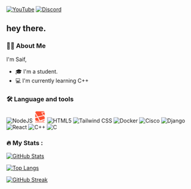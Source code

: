 <!-- Social Links -->
[![YouTube](https://img.shields.io/badge/YOUTUBE-red?style=for-the-badge&logo=youtube)](https://youtube.com/@floydgaming199)
[![Discord](https://img.shields.io/badge/DISCORD-5865F2?style=for-the-badge&logo=discord&logoColor=white)](https://discord.gg/RPT9uv97Fh)

## hey there.

### 🧑‍💻 About Me

I'm Saif,  
- 🎓 I'm a student.  
- 💻 I'm currently learning C++

### 🛠️ Language and tools
<p align="left">
  <!-- NodeJS -->
  <img src="https://cdn.jsdelivr.net/gh/devicons/devicon/icons/nodejs/nodejs-original.svg" width="30" alt="NodeJS"/>
  
  <!-- Laravel (custom fallback because Devicon doesn't support SVG for Laravel fully) -->
  <img src="https://raw.githubusercontent.com/devicons/devicon/master/icons/laravel/laravel-plain-wordmark.svg" width="30" alt="Laravel"/>

  <!-- HTML -->
  <img src="https://cdn.jsdelivr.net/gh/devicons/devicon/icons/html5/html5-original.svg" width="30" alt="HTML5"/>

  <!-- Tailwind CSS (custom hosted version) -->
  <img src="https://www.vectorlogo.zone/logos/tailwindcss/tailwindcss-icon.svg" width="30" alt="Tailwind CSS"/>

  <!-- Docker -->
  <img src="https://cdn.jsdelivr.net/gh/devicons/devicon/icons/docker/docker-original.svg" width="30" alt="Docker"/>

  <!-- Cisco (custom logo since not available in Devicon) -->
  <img src="https://img.icons8.com/ios-filled/50/ffffff/cisco.png" width="30" alt="Cisco"/>

  <!-- Django -->
  <img src="https://cdn.jsdelivr.net/gh/devicons/devicon/icons/django/django-plain.svg" width="30" alt="Django"/>

  <!-- React -->
  <img src="https://cdn.jsdelivr.net/gh/devicons/devicon/icons/react/react-original.svg" width="30" alt="React"/>

  <!-- C++ -->
  <img src="https://cdn.jsdelivr.net/gh/devicons/devicon/icons/cplusplus/cplusplus-original.svg" width="30" alt="C++"/>

  <!-- C -->
  <img src="https://cdn.jsdelivr.net/gh/devicons/devicon/icons/c/c-original.svg" width="30" alt="C"/>
</p>

### 🔥 My Stats :

[![GitHub Stats](https://github-readme-stats.vercel.app/api?username=dev-arabi&show_icons=true&theme=tokyonight)](https://github.com/dev-arabi)

[![Top Langs](https://github-readme-stats.vercel.app/api/top-langs/?username=dev-arabi&layout=compact&theme=tokyonight)](https://github.com/dev-arabi)

[![GitHub Streak](https://github-readme-streak-stats.herokuapp.com/?user=dev-arabi&theme=tokyonight)](https://git.io/streak-stats)
